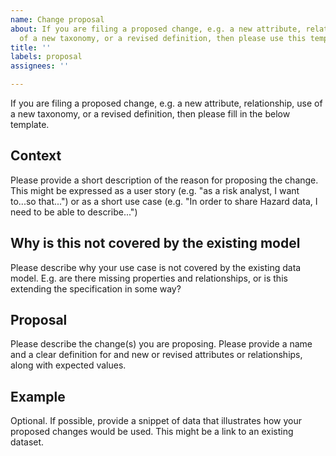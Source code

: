 ```yaml
---
name: Change proposal
about: If you are filing a proposed change, e.g. a new attribute, relationship, use
  of a new taxonomy, or a revised definition, then please use this template
title: ''
labels: proposal
assignees: ''

---
```


If you are filing a proposed change, e.g. a new attribute, relationship, use of a new taxonomy, or a revised definition, then please fill in the below template.

## Context

Please provide a short description of the reason for proposing the change. This might be expressed as a user story (e.g. "as a risk analyst, I want to...so that...") or as a short use case (e.g. "In order to share Hazard data, I need to be able to describe...")

## Why is this not covered by the existing model

Please describe why your use case is not covered by the existing data model. E.g. are there missing properties and relationships, or is this extending the specification in some way?

## Proposal

Please describe the change(s) you are proposing. Please provide a name and a clear definition for and new or revised attributes or relationships, along with expected values.

## Example

Optional. If possible, provide a snippet of data that illustrates how your proposed changes would be used. This might be a link to an existing dataset.
